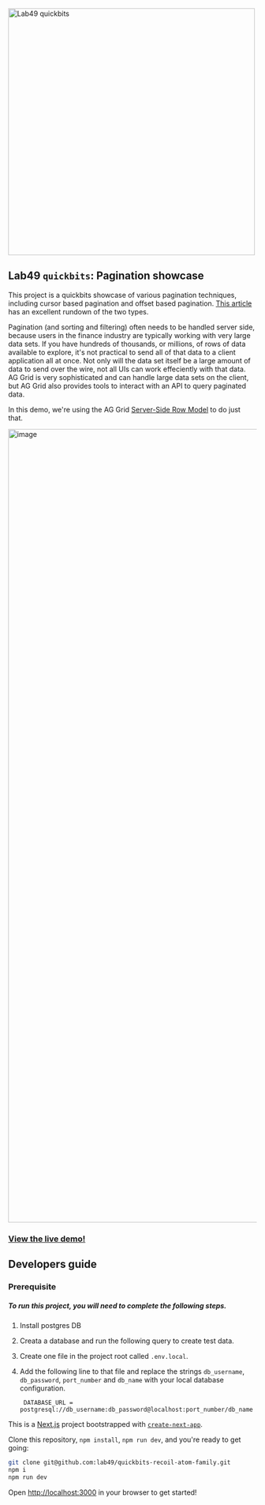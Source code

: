 <br />
<br />

<img src="https://user-images.githubusercontent.com/97474840/196573601-19e57d9f-0498-48a6-b8ce-3a44f3f036c0.png" width="500" alt="Lab49 quickbits" />

<br />

## Lab49 `quickbits`: Pagination showcase
This project is a quickbits showcase of various pagination techniques, including cursor based pagination and offset based pagination. [This article](https://dev.to/appwrite/this-is-why-you-should-use-cursor-pagination-4nh5) has an excellent rundown of the two types.

Pagination (and sorting and filtering) often needs to be handled server side, because users in the finance industry are typically working with very large data sets. If you have hundreds of thousands, or millions, of rows of data available to explore, it's not practical to send all of that data to a client application all at once. Not only will the data set itself be a large amount of data to send over the wire, not all UIs can work effeciently with that data. AG Grid is very sophisticated and can handle large data sets on the client, but AG Grid also provides tools to interact with an API to query paginated data.

In this demo, we're using the AG Grid [Server-Side Row Model](https://ag-grid.com/react-data-grid/server-side-model/) to do just that.

<img width="1607" alt="image" src="https://user-images.githubusercontent.com/63244584/207623331-26d9f0da-a618-4366-b1c6-ad085a15a5d9.png">

### [View the live demo!](https://quickbits-pagination-showcase.vercel.app/)

## Developers guide

### Prerequisite

##### To run this project, you will need to complete the following steps.

1. Install postgres DB
2. Creata a database and run the following query to create test data.
3. Create one file in the project root called `.env.local`.
4. Add the following line to that file and replace the strings `db_username`, `db_password`, `port_number` and `db_name` with your local database configuration.
        
        DATABASE_URL = postgresql://db_username:db_password@localhost:port_number/db_name


This is a [Next.js](https://nextjs.org/) project bootstrapped with [`create-next-app`](https://github.com/vercel/next.js/tree/canary/packages/create-next-app).

Clone this repository, `npm install`, `npm run dev`, and you're ready to get going:

```bash
git clone git@github.com:lab49/quickbits-recoil-atom-family.git
npm i
npm run dev
```

Open [http://localhost:3000](http://localhost:3000) in your browser to get started!

